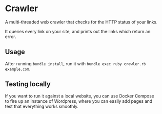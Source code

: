 Crawler
=======

A multi-threaded web crawler that checks for the HTTP status of your links.

It queries every link on your site, and prints out the links which return an
error.

Usage
-----

After running `bundle install`, run it with `bundle exec ruby crawler.rb example.com`.

Testing locally
---------------

If you want to run it against a local website, you can use Docker Compose to
fire up an instance of Wordpress, where you can easily add pages and test that
everything works smoothly.
